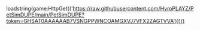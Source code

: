 loadstring(game:HttpGet(('https://raw.githubusercontent.com/HyroPLAYZ/PetSimDUPE/main/PetSimDUPE?token=GHSAT0AAAAAAB7VSNGPPWNCOAMGXVJ7VFX2ZAGTVVA')))()
